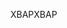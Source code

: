 <span data-ttu-id="ec0da-101">XBAP</span><span class="sxs-lookup"><span data-stu-id="ec0da-101">XBAP</span></span>